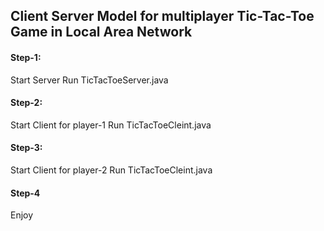 ## Client Server Model for multiplayer Tic-Tac-Toe Game in Local Area Network ##

#### Step-1: ####
Start Server
Run TicTacToeServer.java

#### Step-2: ####
Start Client for player-1
Run TicTacToeCleint.java

#### Step-3: ####
Start Client for player-2
Run TicTacToeCleint.java

#### Step-4 ####
Enjoy


